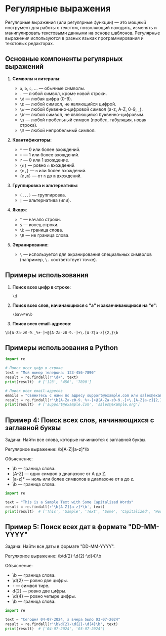 # Регулярные выражения

Регулярные выражения (или регулярные функции) — это мощный инструмент для работы с текстом, позволяющий находить, изменять и манипулировать текстовыми данными на основе шаблонов. Регулярные выражения используются в разных языках программирования и текстовых редакторах.

## Основные компоненты регулярных выражений

1. **Символы и литералы**:
   - `a`, `b`, `c`, ... — обычные символы.
   - `.` — любой символ, кроме новой строки.
   - `\d` — любая цифра (0-9).
   - `\D` — любой символ, не являющийся цифрой.
   - `\w` — любой буквенно-цифровой символ (a-z, A-Z, 0-9, _).
   - `\W` — любой символ, не являющийся буквенно-цифровым.
   - `\s` — любой пробельный символ (пробел, табуляция, новая строка).
   - `\S` — любой непробельный символ.

2. **Квантификаторы**:
   - `*` — 0 или более вхождений.
   - `+` — 1 или более вхождений.
   - `?` — 0 или 1 вхождение.
   - `{n}` — ровно `n` вхождений.
   - `{n,}` — `n` или более вхождений.
   - `{n,m}` — от `n` до `m` вхождений.

3. **Группировка и альтернативы**:
   - `(...)` — группировка.
   - `|` — альтернатива (или).

4. **Якоря**:
   - `^` — начало строки.
   - `$` — конец строки.
   - `\b` — граница слова.
   - `\B` — не граница слова.

5. **Экранирование**:
   - `\` — используется для экранирования специальных символов (например, `\.` соответствует точке).

## Примеры использования

1. **Поиск всех цифр в строке**:
   
   ```regex
   \d
   ```

2. **Поиск всех слов, начинающихся с "a" и заканчивающихся на "e"**:
   
    ```regex
    \ba\w*e\b
    ```

3. **Поиск всех email-адресов:**

```regex
\b[A-Za-z0-9._%+-]+@[A-Za-z0-9.-]+\.[A-Z|a-z]{2,}\b

```

## Примеры использования в Python

```Python
import re

# Поиск всех цифр в строке
text = "Мой номер телефона: 123-456-7890"
result = re.findall(r'\d+', text)
print(result)  # ['123', '456', '7890']

# Поиск всех email-адресов
emails = "Свяжитесь с нами по адресу support@example.com или sales@example.org"
result = re.findall(r'\b[A-Za-z0-9._%+-]+@[A-Za-z0-9.-]+\.[A-Z|a-z]{2,}\b', emails)
print(result)  # ['support@example.com', 'sales@example.org']

```

## Пример 4: Поиск всех слов, начинающихся с заглавной буквы
Задача: Найти все слова, которые начинаются с заглавной буквы.

Регулярное выражение: \b[A-Z][a-z]*\b

Объяснение:

- \b — граница слова.
- [A-Z] — один символ в диапазоне от A до Z.
- [a-z]* — ноль или более символов в диапазоне от a до z.
- \b — граница слова.

```python
import re

text = "This is a Sample Text with Some Capitalized Words"
result = re.findall(r'\b[A-Z][a-z]*\b', text)
print(result)  # ['This', 'Sample', 'Text', 'Some', 'Capitalized', 'Words']

```


## Пример 5: Поиск всех дат в формате "DD-MM-YYYY"
Задача: Найти все даты в формате "DD-MM-YYYY".

Регулярное выражение: \b\d{2}-\d{2}-\d{4}\b

Объяснение:

- \b — граница слова.
- \d{2} — ровно две цифры.
- \- — символ тире.
- d{2} — ровно две цифры.
- \d{4} — ровно четыре цифры.
- \b — граница слова.

```Python
import re

text = "Сегодня 04-07-2024, а вчера было 03-07-2024"
result = re.findall(r'\b\d{2}-\d{2}-\d{4}\b', text)
print(result)  # ['04-07-2024', '03-07-2024']

```